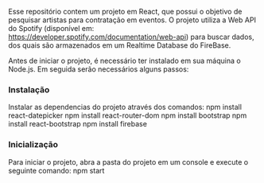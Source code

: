 Esse repositório contem um projeto em React, que possui o objetivo de pesquisar artistas para contratação em eventos. O projeto utiliza a Web API do Spotify (disponível em: https://developer.spotify.com/documentation/web-api) para buscar dados, dos quais são armazenados em um Realtime Database do FireBase.

Antes de iniciar o projeto, é necessário ter instalado em sua máquina o Node.js. Em seguida serão necessários alguns passos:

### Instalação

Instalar as dependencias do projeto através dos comandos:
npm install react-datepicker 
npm install react-router-dom
npm install bootstrap 
npm install react-bootstrap
npm install firebase

### Inicialização

Para iniciar o projeto, abra a pasta do projeto em um console e execute o seguinte comando:
npm start
